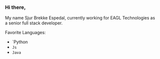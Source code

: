 ### Hi there,
My name Sjur Brekke Espedal, currently working for EAGL Technologies as a senior full stack developer.

Favorite Languages:
* `Python
* `Js`
* `Java`
